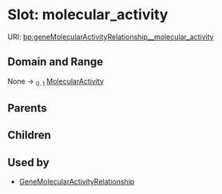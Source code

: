 
# Slot: molecular_activity




URI: [bp:geneMolecularActivityRelationship__molecular_activity](http://w3id.org/ontogpt/biological-process-templategeneMolecularActivityRelationship__molecular_activity)


## Domain and Range

None &#8594;  <sub>0..1</sub> [MolecularActivity](MolecularActivity.md)

## Parents


## Children


## Used by

 * [GeneMolecularActivityRelationship](GeneMolecularActivityRelationship.md)
